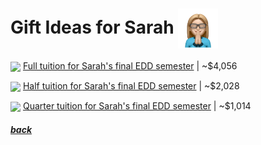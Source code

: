 # Gift Ideas for Sarah <img src="assets/images/sarah2.png" align="center" width="64" >

<a href="https://www.lindenwood.edu/about/news/details/2024-25-tuition-and-fees-announced/"><img src="https://collegesofdistinction.com/wp-content/uploads/2020/12/2021_01-4-Lindenwood-scaled.jpg" align="center" width="64" ></a> [Full tuition for Sarah's final EDD semester](https://www.lindenwood.edu/about/news/details/2024-25-tuition-and-fees-announced/) |
~$4,056

<a href="https://www.lindenwood.edu/about/news/details/2024-25-tuition-and-fees-announced/"><img src="https://collegesofdistinction.com/wp-content/uploads/2020/12/2021_01-4-Lindenwood-scaled.jpg" align="center" width="64" ></a> [Half tuition for Sarah's final EDD semester](https://www.lindenwood.edu/about/news/details/2024-25-tuition-and-fees-announced/) |
~$2,028

<a href="https://www.lindenwood.edu/about/news/details/2024-25-tuition-and-fees-announced/"><img src="https://collegesofdistinction.com/wp-content/uploads/2020/12/2021_01-4-Lindenwood-scaled.jpg" align="center" width="64" ></a> [Quarter tuition for Sarah's final EDD semester](https://www.lindenwood.edu/about/news/details/2024-25-tuition-and-fees-announced/) |
~$1,014

<!--
<a href="link"><img src="imagelink" align="center" width="64" ></a> [ItemName](link) |
$price
-->

##### [back](readme.md)
